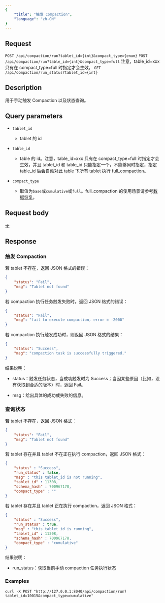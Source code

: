 ```yaml
---
{
    "title": "触发 Compaction",
    "language": "zh-CN"
}
---
```


## Request

`POST /api/compaction/run?tablet_id={int}&compact_type={enum}`
`POST /api/compaction/run?table_id={int}&compact_type=full` 注意，table_id=xxx 只有在 compact_type=full 时指定才会生效。
`GET /api/compaction/run_status?tablet_id={int}`


## Description

用于手动触发 Compaction 以及状态查询。

## Query parameters

* `tablet_id`
    
    - tablet 的 id

* `table_id`
   
    - table 的 id。注意，table_id=xxx 只有在 compact_type=full 时指定才会生效，并且 tablet_id 和 table_id 只能指定一个，不能够同时指定，指定 table_id 后会自动对此 table 下所有 tablet 执行 full_compaction。

* `compact_type`
  
    - 取值为`base`或`cumulative`或`full`。full_compaction 的使用场景请参考[数据恢复](../../trouble-shooting/repairing-data)。

## Request body

无

## Response

### 触发 Compaction

若 tablet 不存在，返回 JSON 格式的错误：

```json
{
    "status": "Fail",
    "msg": "Tablet not found"
}
```

若 compaction 执行任务触发失败时，返回 JSON 格式的错误：

```json
{
    "status": "Fail",
    "msg": "fail to execute compaction, error = -2000"
}
```

若 compaction 执行触发成功时，则返回 JSON 格式的结果：

```json
{
    "status": "Success",
    "msg": "compaction task is successfully triggered."
}
```

结果说明：

* status：触发任务状态，当成功触发时为 Success；当因某些原因（比如，没有获取到合适的版本）时，返回 Fail。

* msg：给出具体的成功或失败的信息。

### 查询状态

若 tablet 不存在，返回 JSON 格式：

```json
{
    "status": "Fail",
    "msg": "Tablet not found"
}
```

若 tablet 存在并且 tablet 不在正在执行 compaction，返回 JSON 格式：

```json
{
    "status" : "Success",
    "run_status" : false,
    "msg" : "this tablet_id is not running",
    "tablet_id" : 11308,
    "schema_hash" : 700967178,
    "compact_type" : ""
}
```

若 tablet 存在并且 tablet 正在执行 compaction，返回 JSON 格式：

```json
{
    "status" : "Success",
    "run_status" : true,
    "msg" : "this tablet_id is running",
    "tablet_id" : 11308,
    "schema_hash" : 700967178,
    "compact_type" : "cumulative"
}
```

结果说明：

* run_status：获取当前手动 compaction 任务执行状态

### Examples

```shell
curl -X POST "http://127.0.0.1:8040/api/compaction/run?tablet_id=10015&compact_type=cumulative"
```